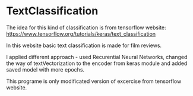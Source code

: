 # TextClassification

The idea for this kind of classification is from tensorflow website: https://www.tensorflow.org/tutorials/keras/text_classification

In this website basic text classification is made for film reviews.

I applied different approach - used Recurential Neural Networks, changed the way of textVectorization to the encoder from keras module and added saved model with more epochs.

This programe is only modificated version of excercise from tensorflow website.
